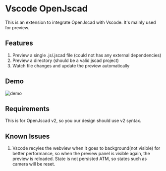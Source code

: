 # Vscode OpenJscad

This is an extension to integrate OpenJscad with Vscode. It's mainly used for preview. 

## Features

1. Preview a single .js/.jscad file (could not has any external dependencies)
2. Preview a directory (should be a valid jscad project)
3. Watch file changes and update the preview automatically

## Demo

![demo](demo.gif)

## Requirements

This is for OpenJscad v2, so you our design should use v2 syntax.

## Known Issues

1. Vscode recyles the webview when it goes to background(not visible) for better performance, so when the preview panel is visible again, the preview is reloaded. State is not persisted ATM, so states such as camera will be reset.
